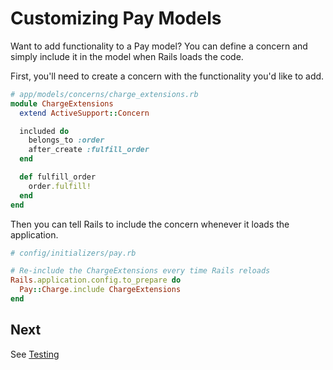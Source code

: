 # Customizing Pay Models

Want to add functionality to a Pay model? You can define a concern and simply include it in the model when Rails loads the code.

First, you'll need to create a concern with the functionality you'd like to add.

```ruby
# app/models/concerns/charge_extensions.rb
module ChargeExtensions
  extend ActiveSupport::Concern

  included do
    belongs_to :order
    after_create :fulfill_order
  end

  def fulfill_order
    order.fulfill!
  end
end
```

Then you can tell Rails to include the concern whenever it loads the application.

```ruby
# config/initializers/pay.rb

# Re-include the ChargeExtensions every time Rails reloads
Rails.application.config.to_prepare do
  Pay::Charge.include ChargeExtensions
end
```

## Next

See [Testing](9_testing.md)
